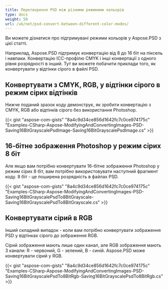 ```yaml
---
title: Перетворення PSD між різними режимами кольорів
type: docs
weight: 50
url: /uk/net/psd-convert-between-different-color-modes/
---
```


Ви можете дізнатися про підтримувані режими кольорів у Aspose.PSD з цієї статті.

Наприклад, Aspose.PSD підтримує конвертацію від 8 до 16 біт на піксель і навпаки. Конвертацію ICC-профілю CMYK і інші конвертації з одного рівня розрядності в інший. Тут ви можете побачити приклади того, як конвертувати у відтінки сірого в файлі PSD.
## **Конвертувати з CMYK, RGB, у відтінки сірого в режим сірих відтінків**
Нижче поданий зразок коду демонструє, як зробити конвертацію з CMYK, RGB або відтінків сірого без використання Photoshop.

{{< gist "aspose-com-gists" "8a4c9d34ce856d1642fc7c0ce974175c" "Examples-CSharp-Aspose-ModifyingAndConvertingImages-PSD-Saving16BitGrayscalePsdImage-Saving16BitGrayscalePsdImage.cs" >}}
## **16-бітне зображення Photoshop у режим сірих 8 біт**
Але якщо вам потрібно конвертувати 16-бітне зображення Photoshop у режим сірих 8 біт, вам потрібно використовувати наступний фрагмент коду. 8 біт - це поширена розрядність в файлах PSD.

{{< gist "aspose-com-gists" "8a4c9d34ce856d1642fc7c0ce974175c" "Examples-CSharp-Aspose-ModifyingAndConvertingImages-PSD-Saving16BitGrayscalePsdTo8BitGrayscale-Saving16BitGrayscalePsdTo8BitGrayscale.cs" >}}
## **Конвертувати сірий в RGB**
Інший складний випадок - коли вам потрібно конвертувати зображення PSD у відтінках сірого до зображення RGB.

Сірий зображення мають лише один канал, але RGB зображення мають 3 канали: R - червоний, G - зелений, B - синій. Aspose.PSD може конвертувати сірий у RGB.

{{< gist "aspose-com-gists" "8a4c9d34ce856d1642fc7c0ce974175c" "Examples-CSharp-Aspose-ModifyingAndConvertingImages-PSD-Saving16BitGrayscalePsdTo8BitRgb-Saving16BitGrayscalePsdTo8BitRgb.cs" >}}
